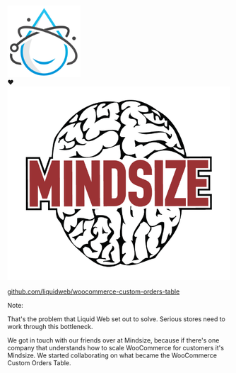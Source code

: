 <div class="row fragment-replacement">
    <div class="col" style="max-width: 33%;">
        <img src="resources/liquid-web.svg" alt="Liquid Web" class="seamless" />
    </div>
    <div class="col fragment fade-in giant-emoji" data-fragment-index="0">❤️</div>
    <div class="col fragment fade-in" data-fragment-index="0">
        <img src="resources/mindsize.png" alt="Mindsize" class="seamless" />
    </div>
</div>

[github.com/liquidweb/woocommerce-custom-orders-table](https://github.com/liquidweb/woocommerce-custom-orders-table)<!-- .element: class="fragment" data-fragment-index="1" style="font-size: smaller;" -->

Note:

That's the problem that Liquid Web set out to solve. Serious stores need to work through this bottleneck.

We got in touch with our friends over at Mindsize, because if there's one company that understands how to scale WooCommerce for customers it's Mindsize. We started collaborating on what became the WooCommerce Custom Orders Table.
